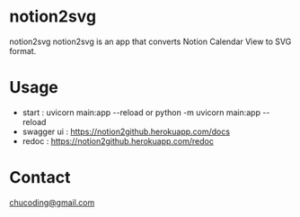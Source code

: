 # notion2svg
notion2svg 
notion2svg is an app that converts Notion Calendar View to SVG format.

# Usage
- start : uvicorn main:app --reload or python -m uvicorn main:app --reload
- swagger ui : https://notion2github.herokuapp.com/docs
- redoc : https://notion2github.herokuapp.com/redoc

# Contact
chucoding@gmail.com
